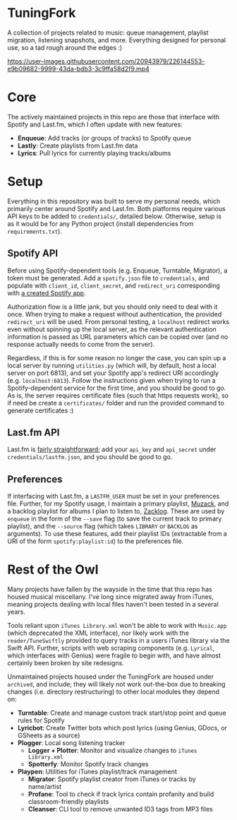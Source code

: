 # TuningFork

A collection of projects related to music: queue management, playlist migration, listening snapshots, and more. Everything designed for personal use, so a tad rough around the edges :)

https://user-images.githubusercontent.com/20943979/226144553-e9b09682-9999-43da-bdb3-3c9ffa58d2f9.mp4

# Core

The actively maintained projects in this repo are those that interface with Spotify and Last.fm, which I often update with new features:

- **Enqueue**: Add tracks (or groups of tracks) to Spotify queue
- **Lastly**: Create playlists from Last.fm data
- **Lyrics**: Pull lyrics for currently playing tracks/albums

# Setup

Everything in this repository was built to serve my personal needs, which primarily center around Spotify and Last.fm. Both platforms require various API keys to be added to `credentials/`, detailed below.  Otherwise, setup is as it would be for any Python project (install dependencies from `requirements.txt`).

## Spotify API

Before using Spotify-dependent tools (e.g. Enqueue, Turntable, Migrator), a token must be generated. Add a `spotify.json` file to `credentials`, and populate with `client_id`, `client_secret`, and `redirect_uri` corresponding with [a created Spotify app](https://developer.spotify.com/dashboard/). 

Authorization flow is a little jank, but you should only need to deal with it once. When trying to make a request without authentication, the provided `redirect_uri` will be used. From personal testing, a `localhost` redirect works even without spinning up the local server, as the relevant authentication information is passed as URL parameters which can be copied over (and no response actually needs to come from the server).

Regardless, if this is for some reason no longer the case, you can spin up a local server by running `utilities.py` (which will, by default, host a local server on port 6813), and set your Spotify app's redirect URI accordingly (e.g. `localhost:6813`). Follow the instructions given when trying to run a Spotify-dependent service for the first time, and you should be good to go. As is, the server requires certificate files (such that https requests work), so if need be create a `certificates/` folder and run the provided command to generate certificates :)

## Last.fm API

Last.fm is [fairly straightforward](https://www.last.fm/api/account/create); add your `api_key` and `api_secret` under `credentials/lastfm.json`, and you should be good to go.

## Preferences

If interfacing with Last.fm, a `LASTFM_USER` must be set in your preferences file. Further, for my Spotify usage, I maintain a primary playlist, [Muzack](https://open.spotify.com/playlist/2bQJC2lUa4pXkAt2qQejlx?si=d8f644fb726249ba), and a backlog playlist for albums I plan to listen to, [Zacklog](https://open.spotify.com/playlist/79mpaUsn0LPGUyCkBRnSgZ?si=7d8c16c7b73045d4). These are used by `enqueue` in the form of the `--save` flag (to save the current track to primary playlist), and the `--source` flag (which takes `LIBRARY` or `BACKLOG` as arguments). To use these features, add their playlist IDs (extractable from a URI of the form `spotify:playlist:id`) to the preferences file.

# Rest of the Owl

Many projects have fallen by the wayside in the time that this repo has housed musical miscellany. I've long since migrated away from iTunes, meaning projects dealing with local files haven't been tested in a several years. 

Tools reliant upon `iTunes Library.xml` won't be able to work with `Music.app` (which deprecated the XML interface), nor likely work with the `reader/TuneSwiftly` provided to query tracks in a users iTunes library via the Swift API. Further, scripts with web scraping components (e.g. `Lyrical`, which interfaces with Genius) were fragile to begin with, and have almost certainly been broken by site redesigns.

Unmaintained projects housed under the TuningFork are housed under `archived`, and include; they will likely not work out-the-box due to breaking changes (i.e. directory restructuring) to other local modules they depend on:

- **Turntable**: Create and manage custom track start/stop point and queue rules for Spotify
- **Lyricbot**: Create Twitter bots which post lyrics (using Genius, GDocs, or GSheets as a source)
- **Plogger**: Local song listening tracker
    - **Logger + Plotter**: Monitor and visualize changes to `iTunes Library.xml`
    - **Spotterfy**: Monitor Spotify track changes     
- **Playpen**: Utilities for iTunes playlist/track management
    - **Migrator**: Spotify playlist creator from iTunes or tracks by name/artist
    - **Profane**: Tool to check if track lyrics contain profanity and build classroom-friendly playlists
    - **Cleanser**: CLI tool to remove unwanted ID3 tags from MP3 files